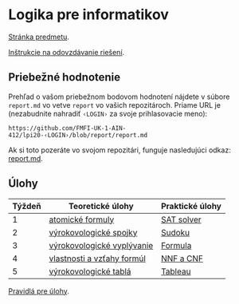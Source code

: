 Logika pre informatikov
========================

[Stránka predmetu](https://dai.fmph.uniba.sk/w/Course:Mathematics_4/sk).

[Inštrukcie na odovzdávanie riešení](docs/odovzdavanie.md).

Priebežné hodnotenie
--------------------
Prehľad o vašom priebežnom bodovom hodnotení nájdete v súbore `report.md`
vo vetve `report` vo vašich repozitároch. Priame URL je (nezabudnite
nahradiť `‹LOGIN›` za svoje prihlasovacie meno):

    https://github.com/FMFI-UK-1-AIN-412/lpi20-‹LOGIN›/blob/report/report.md

Ak si toto pozeráte vo svojom repozitári, funguje nasledujúci odkaz:
[report.md](../../blob/report/report.md).

Úlohy
-----

| Týždeň | Teoretické úlohy | Praktické úlohy |
|--------|------------------|-----------------|
|    1   | [atomické formuly](teoreticke/tu01.pdf) | [SAT solver](prakticke/pu01) |
|    2   | [výrokovologické spojky](teoreticke/tu02.pdf) | [Sudoku](prakticke/pu02) |
|    3   | [výrokovologické vyplývanie](teoreticke/tu03.pdf) | [Formula](prakticke/pu03) |
|    4   | [vlastnosti a vzťahy formúl](teoreticke/tu04.pdf) | [NNF a CNF](prakticke/pu04) |
|    5   | [výrokovologické tablá](teoreticke/tu05.pdf) | [Tableau](prakticke/pu05) |

[Pravidlá pre úlohy](http://dai.fmph.uniba.sk/w/Course:Mathematics_4/sk#pravidla-uloh).
